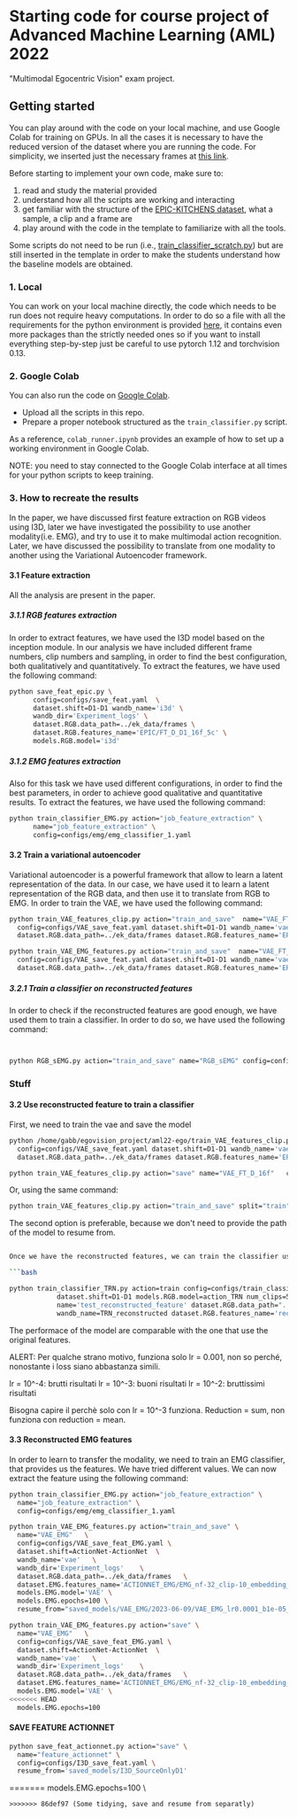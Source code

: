 # Starting code for course project of Advanced Machine Learning (AML) 2022
"Multimodal Egocentric Vision" exam project.


## Getting started

You can play around with the code on your local machine, and use Google Colab for training on GPUs. 
In all the cases it is necessary to have the reduced version of the dataset where you are running the code. For simplicity, we inserted just the necessary frames at [this link](https://drive.google.com/drive/folders/1dJOtZ07WovP3YSCRAnU0E4gsfqDzpMVo?usp=share_link).

Before starting to implement your own code, make sure to:
1. read and study the material provided
2. understand how all the scripts are working and interacting
3. get familiar with the structure of the [EPIC-KITCHENS dataset](https://epic-kitchens.github.io/2022), what a sample, a clip and a frame are
4. play around with the code in the template to familiarize with all the tools.

Some scripts do not need to be run (i.e., [train_classifier_scratch.py](./train_classifier_scratch.py)) but are still inserted in the template in order to make the students understand how the baseline models are obtained.

### 1. Local

You can work on your local machine directly, the code which needs to be run does not require heavy computations. 
In order to do so a file with all the requirements for the python environment is provided [here](requirements.yaml), it contains even more packages than the strictly needed ones so if you want to install everything step-by-step just be careful to use pytorch 1.12 and torchvision 0.13. 

### 2. Google Colab

You can also run the code on [Google Colab](https://colab.research.google.com/).

- Upload all the scripts in this repo.
- Prepare a proper notebook structured as the `train_classifier.py` script.

As a reference, `colab_runner.ipynb` provides an example of how to set up a working environment in Google Colab.

NOTE: you need to stay connected to the Google Colab interface at all times for your python scripts to keep training.

### 3. How to recreate the results

In the paper, we have discussed first feature extraction on RGB videos using I3D, later we have investigated the possibility to use another modality(i.e. EMG), and try to use it to make multimodal action recognition. Later, we have discussed the possibility to translate from one modality to another using the Variational Autoencoder framework.

#### 3.1 Feature extraction
All the analysis are present in the paper.

##### 3.1.1 RGB features extraction

In order to extract features, we have used the I3D model based on the inception module. In our analysis we have included different frame numbers, clip numbers and sampling, in order to find the best configuration, both qualitatively and quantitatively. To extract the features, we have used the following command:


```bash
python save_feat_epic.py \
      config=configs/save_feat.yaml  \
      dataset.shift=D1-D1 wandb_name='i3d' \
      wandb_dir='Experiment_logs' \
      dataset.RGB.data_path=../ek_data/frames \
      dataset.RGB.features_name='EPIC/FT_D_D1_16f_5c' \
      models.RGB.model='i3d'
```

##### 3.1.2 EMG features extraction
Also for this task we have used different configurations, in order to find the best parameters, in order to achieve good qualitative and quantitative results. To extract the features, we have used the following command:

```bash
python train_classifier_EMG.py action="job_feature_extraction" \
      name="job_feature_extraction" \
      config=configs/emg/emg_classifier_1.yaml
```

#### 3.2 Train a variational autoencoder

Variational autoencoder is a powerful framework that allow to learn a latent representation of the data. In our case, we have used it to learn a latent representation of the RGB data, and then use it to translate from RGB to EMG. In order to train the VAE, we have used the following command:

```bash
python train_VAE_features_clip.py action="train_and_save"  name="VAE_FT_D_16f" \
  config=configs/VAE_save_feat.yaml dataset.shift=D1-D1 wandb_name='vae' wandb_dir='Experiment_logs'  \
  dataset.RGB.data_path=../ek_data/frames dataset.RGB.features_name='EPIC/FT_D_D1_16f_5c' models.RGB.model='VAE'
```

```bash
python train_VAE_EMG_features.py action="train_and_save"  name="VAE_FT_D_16f" \
  config=configs/VAE_save_feat.yaml dataset.shift=D1-D1 wandb_name='vae' wandb_dir='Experiment_logs'  \
  dataset.RGB.data_path=../ek_data/frames dataset.RGB.features_name='EPIC/FT_D_D1_16f_5c' models.RGB.model='VAE'
```

##### 3.2.1 Train a classifier on reconstructed features

In order to check if the reconstructed features are good enough, we have used them to train a classifier. In order to do so, we have used the following command:

```bash
```

```bash
```

```bash
python RGB_sEMG.py action="train_and_save" name="RGB_sEMG" config=configs/vae/RGB_sEMG.yaml
```

### Stuff

#### 3.2 Use reconstructed feature to train a classifier
First, we need to train the vae and save the model

```bash
python /home/gabb/egovision_project/aml22-ego/train_VAE_features_clip.py action="train"  name="VAE_FT_D_16f" \
  config=configs/VAE_save_feat.yaml dataset.shift=D1-D1 wandb_name='vae' wandb_dir='Experiment_logs'  \
  dataset.RGB.data_path=../ek_data/frames dataset.RGB.features_name='EPIC/FT_D_D1_16f_5c' models.RGB.model='VAE'
```

```bash
python train_VAE_features_clip.py action="save" name="VAE_FT_D_16f"   config=configs/VAE_save_feat.yaml   dataset.shift=D1-D1   wandb_name='vae'  wandb_dir='Experiment_logs'  dataset.RGB.data_path=../ek_data/frames    dataset.RGB.features_name='EPIC/FT_D_D1_16f_5c'  models.RGB.model='VAE' resume_from='saved_models/VAE_RGB/VAE_FT_D_16f_lr0.0001_1.pth'
```

Or, using the same command:

```bash
python train_VAE_features_clip.py action="train_and_save" split="train" name="VAE_RGB" config=configs/VAE_save_feat.yaml   dataset.shift=D1-D1   wandb_name='vae-rgb'  wandb_dir='Experiment_logs'  dataset.RGB.data_path=../ek_data/frames    dataset.RGB.features_name='EPIC/FT_D_D1_16f_5c'  models.RGB.model='VAE'
```

The second option is preferable, because we don't need to provide the path of the model to resume from.


```bash

Once we have the reconstructed features, we can train the classifier using them as input.

```bash

python train_classifier_TRN.py action=train config=configs/train_classifier.yaml \
            dataset.shift=D1-D1 models.RGB.model=action_TRN num_clips=5 \
            name='test_reconstructed_feature' dataset.RGB.data_path="../ek_data/frames/" \
            wandb_name=TRN_reconstructed dataset.RGB.features_name='reconstructed/VAE_0.001_2023-05-26 10:41:49.665145'
```

The performace of the model are comparable with the one that use the original features.

ALERT: Per qualche strano motivo, funziona solo lr = 0.001, non so perché, nonostante i loss siano abbastanza simili.

lr = 10^-4: brutti risultati
lr = 10^-3: buoni risultati
lr = 10^-2: bruttissimi risultati

Bisogna capire il perchè solo con lr = 10^-3 funziona. Reduction = sum, non funziona con reduction = mean.


#### 3.3 Reconstructed EMG features

In order to learn to transfer the modality, we need to train an EMG classifier, that provides us the features. We have tried different values. We can now extract the feature using the following command:

```bash
python train_classifier_EMG.py action="job_feature_extraction" \
  name="job_feature_extraction" \
  config=configs/emg/emg_classifier_1.yaml 
```

```bash
python train_VAE_EMG_features.py action="train_and_save" \
  name="VAE_EMG"   \
  config=configs/VAE_save_feat_EMG.yaml \
  dataset.shift=ActionNet-ActionNet  \
  wandb_name='vae'   \
  wandb_dir='Experiment_logs'    \
  dataset.RGB.data_path=../ek_data/frames   \
  dataset.EMG.features_name='ACTIONNET_EMG/EMG_nf-32_clip-10_embedding_size-1024_U' \  
  models.EMG.model='VAE' \
  models.EMG.epochs=100 \
  resume_from="saved_models/VAE_EMG/2023-06-09/VAE_EMG_lr0.0001_b1e-05_2023-06-09 10:03:00.244178.pth"
```

```bash
python train_VAE_EMG_features.py action="save" \
  name="VAE_EMG"   \
  config=configs/VAE_save_feat_EMG.yaml \
  dataset.shift=ActionNet-ActionNet  \
  wandb_name='vae'   \
  wandb_dir='Experiment_logs'    \
  dataset.RGB.data_path=../ek_data/frames   \
  dataset.EMG.features_name='ACTIONNET_EMG/EMG_nf-32_clip-10_embedding_size-1024_U' \  
  models.EMG.model='VAE' \
<<<<<<< HEAD
  models.EMG.epochs=100 
```

#### SAVE FEATURE ACTIONNET
```bash
python save_feat_actionnet.py action="save" \
  name="feature_actionnet" \
  config=configs/I3D_save_feat.yaml \
  resume_from='saved_models/I3D_SourceOnlyD1'
```

=======
  models.EMG.epochs=100 \
```
>>>>>>> 86def97 (Some tidying, save and resume from separatly)
